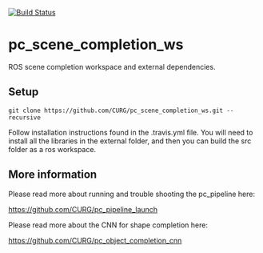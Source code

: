 [![Build Status](https://travis-ci.org/CURG/pc_scene_completion_ws.svg?branch=master)](https://travis-ci.org/CURG/pc_scene_completion_ws)

# pc_scene_completion_ws
ROS scene completion workspace and external dependencies. 

## Setup
```
git clone https://github.com/CURG/pc_scene_completion_ws.git --recursive
```

Follow installation instructions found in the .travis.yml file. You will need to install all the libraries in the external folder, and then you can build the src folder as a ros workspace. 

## More information
Please read more about running and trouble shooting the pc_pipeline here:

https://github.com/CURG/pc_pipeline_launch


Please read more about the CNN for shape completion here:

https://github.com/CURG/pc_object_completion_cnn
